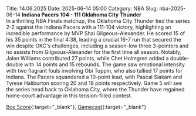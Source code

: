 Title: 14.06.2025
Date: 2025-06-14 05:00
Category: NBA 
Slug: nba-2025-06-14 
**Indiana Pacers 104 - 111 Oklahoma City Thunder**  
In a thrilling NBA Finals matchup, the Oklahoma City Thunder tied the series 2-2 against the Indiana Pacers with a 111-104 victory, highlighting an incredible performance by MVP Shai Gilgeous-Alexander. He scored 15 of his 35 points in the final 4:38, leading a crucial 16-7 run that secured the win despite OKC's challenges, including a season-low three 3-pointers and no assists from Gilgeous-Alexander for the first time all season. Notably, Jalen Williams contributed 27 points, while Chet Holmgren added a double-double with 14 points and 15 rebounds. The game saw emotional intensity with two flagrant fouls involving Obi Toppin, who also tallied 17 points for Indiana. The Pacers squandered a 10-point lead, with Pascal Siakam and Tyrese Haliburton scoring 20 and 18 points respectively. Game 5 will see the series head back to Oklahoma City, where the Thunder have regained home-court advantage in this tension-filled contest. 

[Box Score](/game/okc-vs-ind-0042400404/box-score){:target="_blank"}, [Gamecast](/game/okc-vs-ind-0042400404){:target="_blank"}<br>

